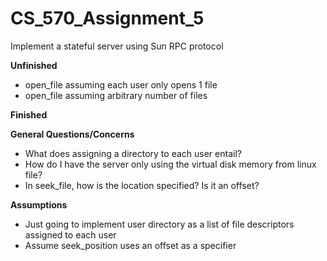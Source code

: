 # CS_570_Assignment_5
Implement a stateful server using Sun RPC protocol


**Unfinished**
* open_file assuming each user only opens 1 file
* open_file assuming arbitrary number of files



**Finished**



**General Questions/Concerns**
* What does assigning a directory to each user entail?
* How do I have the server only using the virtual disk memory from linux file?
* In seek_file, how is the location specified? Is it an offset?



**Assumptions**
* Just going to implement user directory as a list of file descriptors assigned to each user 
* Assume seek_position uses an offset as a specifier

